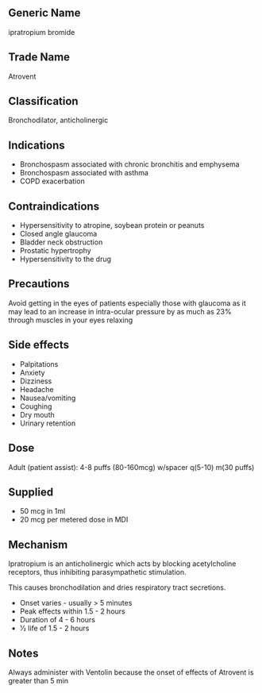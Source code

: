 ## Generic Name

ipratropium bromide

## Trade Name

Atrovent

## Classification

Bronchodilator, anticholinergic

## Indications

- Bronchospasm associated with chronic bronchitis and emphysema
- Bronchospasm associated with asthma
- COPD exacerbation

## Contraindications

- Hypersensitivity to atropine, soybean protein or peanuts
- Closed angle glaucoma
- Bladder neck obstruction
- Prostatic hypertrophy
- Hypersensitivity to the drug

## Precautions

Avoid getting in the eyes of patients especially those with glaucoma as it may lead to an increase in intra-ocular pressure by as much as 23% through muscles in your eyes relaxing

## Side effects

- Palpitations
- Anxiety
- Dizziness
- Headache
- Nausea/vomiting
- Coughing
- Dry mouth
- Urinary retention

## Dose

Adult (patient assist): 4-8 puffs (80-160mcg) w/spacer q(5-10) m(30 puffs)

## Supplied

- 50 mcg in 1ml
- 20 mcg per metered dose in MDI

## Mechanism

Ipratropium is an anticholinergic which acts by blocking acetylcholine receptors, thus inhibiting parasympathetic stimulation.

This causes bronchodilation and dries respiratory tract secretions.

- Onset varies - usually > 5 minutes
- Peak effects within 1.5 - 2 hours
- Duration of 4 - 6 hours
- 1⁄2 life of 1.5 - 2 hours

## Notes

Always administer with Ventolin because the onset of effects of Atrovent is greater than 5 min
